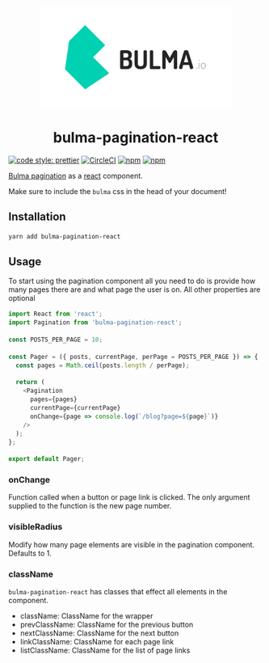 <div align="center">
  <img height="200"
    src="https://raw.githubusercontent.com/jgthms/bulma/master/docs/images/bulma-banner.png">
  <h1>bulma-pagination-react</h1>
</div

[![code style: prettier](https://img.shields.io/badge/code_style-prettier-ff69b4.svg?style=for-the-badge)](https://github.com/prettier/prettier) [![CircleCI](https://img.shields.io/circleci/project/github/hipstersmoothie/bulma-pagination-react/master.svg?style=for-the-badge)](https://circleci.com/gh/hipstersmoothie/bulma-pagination-react) [![npm](https://img.shields.io/npm/v/bulma-pagination-react.svg?style=for-the-badge)](https://www.npmjs.com/package/bulma-pagination-react) [![npm](https://img.shields.io/npm/dt/bulma-pagination-react.svg?style=for-the-badge)](https://www.npmjs.com/package/bulma-pagination-react)

[Bulma pagination](https://bulma.io/documentation/components/pagination/) as a [react](https://reactjs.org/) component.

Make sure to include the `bulma` css in the head of your document!

## Installation

```sh
yarn add bulma-pagination-react
```

## Usage

To start using the pagination component all you need to do is provide how many pages there are and what page the user is on. All other properties are optional

```js
import React from 'react';
import Pagination from 'bulma-pagination-react';

const POSTS_PER_PAGE = 10;

const Pager = ({ posts, currentPage, perPage = POSTS_PER_PAGE }) => {
  const pages = Math.ceil(posts.length / perPage);

  return (
    <Pagination
      pages={pages}
      currentPage={currentPage}
      onChange={page => console.log(`/blog?page=${page}`)}
    />
  );
};

export default Pager;
```

### onChange

Function called when a button or page link is clicked. The only argument supplied to the function is the new page number.

### visibleRadius

Modify how many page elements are visible in the pagination component. Defaults to 1.

### className

`bulma-pagination-react` has classes that effect all elements in the component.

- className: ClassName for the wrapper
- prevClassName: ClassName for the previous button
- nextClassName: ClassName for the next button
- linkClassName: ClassName for each page link
- listClassName: ClassName for the list of page links
